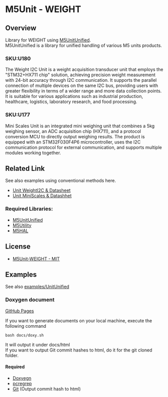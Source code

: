# M5Unit - WEIGHT

## Overview

Library for WEIGHT using [M5UnitUnified](https://github.com/m5stack/M5UnitUnified).  
M5UnitUnified is a library for unified handling of various M5 units products.

### SKU:U180

The Weight I2C Unit is a weight acquisition transducer unit that employs the "STM32+HX711 chip" solution, achieving precision weight measurement with 24-bit accuracy through I2C communication. It supports the parallel connection of multiple devices on the same I2C bus, providing users with greater flexibility in terms of a wider range and more data collection points. It is suitable for various applications such as industrial production, healthcare, logistics, laboratory research, and food processing.

### SKU:U177

Mini Scales Unit is an integrated mini weighing unit that combines a 5kg weighing sensor, an ADC acquisition chip (HX711), and a protocol conversion MCU to directly output weighing results. The product is equipped with an STM32F030F4P6 microcontroller, uses the I2C communication protocol for external communication, and supports multiple modules working together.

## Related Link
See also examples using conventional methods here.

- [Unit WeightI2C & Datasheet](https://docs.m5stack.com/en/unit/Unit-Weight%20I2C)
- [Unit MiniScales & Datashhet](https://docs.m5stack.com/en/unit/Unit-Mini%20Scales)

### Required Libraries:
- [M5UnitUnified](https://github.com/m5stack/M5UnitUnified)
- [M5Utility](https://github.com/m5stack/M5Utility)
- [M5HAL](https://github.com/m5stack/M5HAL)

## License

- [M5Unit-WEIGHT - MIT](LICENSE)

## Examples
See also [examples/UnitUnified](examples/UnitUnified)



### Doxygen document
[GitHub Pages](https://m5stack.github.io/M5Unit-WEIGHT/)

If you want to generate documents on your local machine, execute the following command

```
bash docs/doxy.sh
```

It will output it under docs/html  
If you want to output Git commit hashes to html, do it for the git cloned folder.

#### Required
- [Doxyegn](https://www.doxygen.nl/)
- [pcregrep](https://formulae.brew.sh/formula/pcre2)
- [Git](https://git-scm.com/) (Output commit hash to html)

